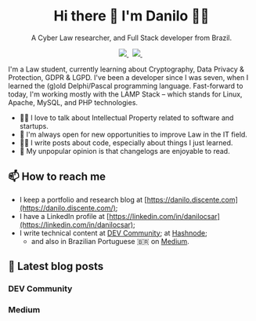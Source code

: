 <h1 align="center">
  Hi there 👋 I'm Danilo 👨‍💻
</h1>

<p align="center">
  A Cyber Law researcher, and Full Stack developer from Brazil.
</p>

<p align="center">
  <a href="https://dev.to/danilo" target="_blank">
    <img src="https://img.shields.io/badge/dev.to-0A0A0A?style=for-the-badge&logo=dev.to&logoColor=white" />
  </a>&nbsp;
  <a href="https://linkedin.com/in/danilocsar/" target="_blank">
    <img src="https://img.shields.io/badge/LinkedIn-0077B5?style=for-the-badge&logo=linkedin&logoColor=white" />
  </a>&nbsp;
</p>

I'm a Law student, currently learning about Cryptography, Data Privacy & Protection, GDPR & LGPD. I've been a developer since I was seven, when I learned the (g)old Delphi/Pascal programming language. Fast-forward to today, I'm working mostly with the LAMP Stack &ndash; which stands for Linux, Apache, MySQL, and PHP technologies.

- 👨‍⚖️ I love to talk about Intellectual Property related to software and startups.
- 🚀 I'm always open for new opportunities to improve Law in the IT field.
- 👨‍💻 I write posts about code, especially about things I just learned.
- 🤔 My unpopular opinion is that changelogs are enjoyable to read.

## 📫 How to reach me

- I keep a portfolio and research blog at [https://danilo.discente.com](https://danilo.discente.com/);
- I have a LinkedIn profile at [https://linkedin.com/in/danilocsar](https://linkedin.com/in/danilocsar);
- I write technical content at [DEV Community](https://dev.to/danilo); at [Hashnode](https://danilocesar.hashnode.dev/);
  - and also in Brazilian Portuguese 🇧🇷 on [Medium](https://danilocsar.medium.com/).

## 📝 Latest blog posts

### DEV Community
<!-- DEVTO:START -->
<!-- DEVTO:END -->

### Medium
<!-- MEDIUM:START -->
<!-- MEDIUM:END -->
